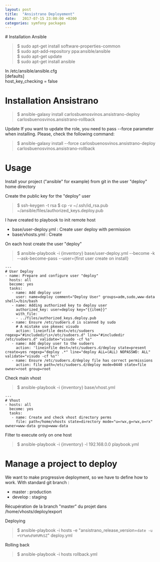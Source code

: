 ```yaml
---
layout: post
title:  "Ansistrano Deployement"
date:   2017-07-15 23:00:00 +0200
categories: symfony packages
---
```


# Installation Ansible

> $ sudo apt-get install software-properties-common  
> $ sudo apt-add-repository ppa:ansible/ansible  
> $ sudo apt-get update  
> $ sudo apt-get install ansible  

In /etc/ansible/ansible.cfg  
 [defaults]  
 host_key_checking = false  

# Installation Ansistrano
> $ ansible-galaxy install carlosbuenosvinos.ansistrano-deploy carlosbuenosvinos.ansistrano-rollback

Update
If you want to update the role, you need to pass --force parameter when installing. Please, check the following command:
> $ ansible-galaxy install --force carlosbuenosvinos.ansistrano-deploy carlosbuenosvinos.ansistrano-rollback

# Usage
Install your project ("ansible" for example) from git in the user "deploy" home directory

Create the public key for the "deploy" user
> $ ssh-keygen -t rsa
> $ cp -v ~/.ssh/id_rsa.pub ~/ansible/files/authorized_keys.deploy.pub

I have created to playbook to init remote host
- base/user-deploy.yml : Create user deploy with permission
- base/vhosts.yml : Create

On each host create the user "deploy"
> $ ansible-playbook -i {inventory} base/user-deploy.yml --become -k --ask-become-pass --user={first user create on install}

```
---
# User Deploy
- name: Prepare and configure user "deploy"
  hosts: all
  become: yes
  tasks:
   - name: Add deploy user
     user: name=deploy comment="Deploy User" groups=adm,sudo,www-data shell=/bin/bash
   - name: Adding authorized key to deploy user
     authorized_key: user=deploy key="{{item}}"
     with_file:
     - ../files/authorized_keys.deploy.pub
   - name: Ensure /etc/sudoers.d is scanned by sudo
     # A mistake use pkexec visudo
     action: lineinfile dest=/etc/sudoers regexp="#includedir\s+/etc/sudoers.d" line="#includedir /etc/sudoers.d" validate="visudo -cf %s"
   - name: Add deploy user to the sudoers
     action: 'lineinfile dest=/etc/sudoers.d/deploy state=present create=yes regexp="deploy .*" line="deploy ALL=(ALL) NOPASSWD: ALL" validate="visudo -cf %s"'
   - name: Ensure /etc/sudoers.d/deploy file has correct permissions
     action: file path=/etc/sudoers.d/deploy mode=0440 state=file owner=root group=root
```

Check main vhost
> $ ansible-playbook -i {inventory} base/vhost.yml

```
---
# Vhost
- hosts: all
  become: yes
  tasks:
   - name: Create and check vhost directory perms
     file: path=/home/vhosts state=directory mode="u=rwx,g=rwx,o=rx" owner=www-data group=www-data
```

Filter to execute only on one host
> $ ansible-playbook -i {inventory} -l 192.168.0.0 playbook.yml

# Manage a project to deploy

We want to make progressive deployment, so we have to define how to work.
With standard git branch :
- master : production
- develop : staging


Récupération de la branch "master" du projet dans /home/vhosts/deploy/export

Deploying
> $ ansible-playbook -i hosts -e "ansistrano_release_version=`date -u +%Y%m%d%H%M%SZ`" deploy.yml

Rolling back
> $ ansible-playbook -i hosts rollback.yml
